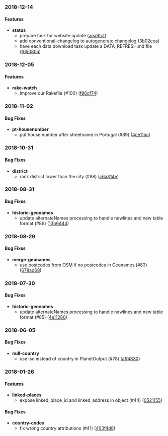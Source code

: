 <a name="2018-12-14"></a>
### 2018-12-14


#### Features

* **status**
  * prepare task for website update	 ([aea9fcf](/../../commit/aea9fcf))
  * add conventional-changelog to autogenerate changelog	 ([3b02eea](/../../commit/3b02eea))
  * have each data download task update a DATA_REFRESH.md file	 ([f65080a](/../../commit/f65080a))


<a name="2018-12-05"></a>
### 2018-12-05


#### Features

* **rake-watch**
  * Improve our Rakefile (#100)	 ([f96cf74](/../../commit/f96cf74))


<a name="2018-11-02"></a>
### 2018-11-02


#### Bug Fixes

* **pt-housenumber**
  * put house number after streetname in Portugal (#89)	 ([4ce11bc](/../../commit/4ce11bc))


<a name="2018-10-31"></a>
### 2018-10-31


#### Bug Fixes

* **district**
  * rank district lower than the city (#88)	 ([c6a314e](/../../commit/c6a314e))


<a name="2018-08-31"></a>
### 2018-08-31


#### Bug Fixes

* **historic-geonames**
  * update alternateNames processing to handle newlines and new table format (#86)	 ([13b6444](/../../commit/13b6444))


<a name="2018-08-29"></a>
### 2018-08-29


#### Bug Fixes

* **merge-geonames**
  * use postcodes from OSM if no postcodes in Geonames (#83)	 ([678ad68](/../../commit/678ad68))


<a name="2018-07-30"></a>
### 2018-07-30


#### Bug Fixes

* **historic-geonames**
  * update alternateNames processing to handle newlines and new table format (#85)	 ([4a11280](/../../commit/4a11280))


<a name="2018-06-05"></a>
### 2018-06-05


#### Bug Fixes

* **null-country**
  * use iso instead of country in PlanetOutput (#78)	 ([aff4830](/../../commit/aff4830))

<a name="2018-01-26"></a>
### 2018-01-26


#### Features

* **linked-places**
  * expose linked_place_id and linked_address in object (#44)	 ([0521155](/../../commit/0521155))


#### Bug Fixes

* **country-codes**
  * fix wrong country attributions (#41)	 ([493f4d8](/../../commit/493f4d8))

